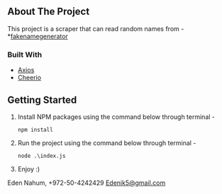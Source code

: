 

## About The Project

This project is a scraper that can read random names from -
*[fakenamegenerator](https://www.fakenamegenerator.com/)


### Built With

* [Axios](https://www.npmjs.com/package/axios)
* [Cheerio](https://www.npmjs.com/package/cheerio)

## Getting Started
1. Install NPM packages using the command below through terminal - 
   ```
   npm install
   ```

2. Run the project using the command below through terminal - 
   ```
   node .\index.js
   ```

3. Enjoy :)

Eden Nahum, 
+972-50-4242429
Edenik5@gmail.com